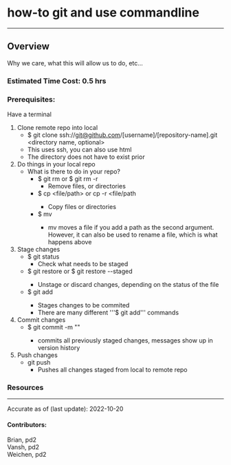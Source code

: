 # how-to git and use commandline
---
## Overview
Why we care, what this will allow us to do, etc...

### Estimated Time Cost: 0.5 hrs 

### Prerequisites:

Have a terminal

1. Clone remote repo into local
    - $ git clone ssh://git@github.com/[username]/[repository-name].git <directory name, optional>
    - This uses ssh, you can also use html
    - The directory does not have to exist prior
1. Do things in your local repo
    - What is there to do in your repo?
        - $ git rm or $ git rm -r
            - Remove files, or directories
        - $ cp <filename> <file/path> or cp -r <filename> <file/path
            - Copy files or directories
        - $ mv <filename> <newfilename>
            - mv moves a file if you add a path as the second argument. However, it can also be used to rename a file, which is what happens above 
1. Stage changes
    - $ git status
        - Check what needs to be staged
    - $ git restore <filename> or $ git restore --staged <filename>
        - Unstage or discard changes, depending on the status of the file
    - $ git add <filename>
        - Stages changes to be commited 
        - There are many different '''$ git add''' commands
1. Commit changes
    - $ git commit -m "<message>"
        - commits all previously staged changes, messages show up in version history
1. Push changes
    - git push
        - Pushes all changes staged from local to remote repo


### Resources

---

Accurate as of (last update): 2022-10-20

#### Contributors:  
Brian, pd2  
Vansh, pd2  
Weichen, pd2
